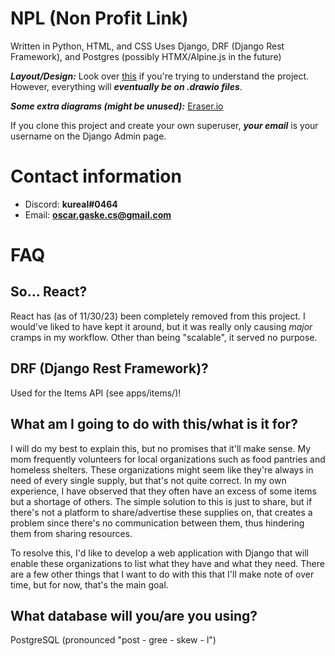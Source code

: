 # NPL (Non Profit Link)

Written in Python, HTML, and CSS
Uses Django, DRF (Django Rest Framework), and Postgres (possibly HTMX/Alpine.js in the future)

**_Layout/Design:_** Look over [this](https://www.figma.com/file/pKaku2N7xVPbCGQb1p6LIJ/NPL?type=design&node-id=0-1&mode=design&t=mc7YWpRIbtvPRkHG-11) if you're trying to understand the project. However, everything will **_eventually be on .drawio files_**.

**_Some extra diagrams (might be unused):_** [Eraser.io](https://app.eraser.io/invite/CMPmi4yayzi3WI2kI1DS)

If you clone this project and create your own superuser, **_your email_** is your username on the Django Admin page.

# Contact information

- Discord: **kureal#0464**
- Email: **oscar.gaske.cs@gmail.com**

# FAQ

## So... React?

React has (as of 11/30/23) been completely removed from this project. I would've liked to have kept it around, but it was really only causing _major_ cramps in my workflow. Other than being "scalable", it served no purpose.

## DRF (Django Rest Framework)?

Used for the Items API (see apps/items/)!

## What am I going to do with this/what is it for?

I will do my best to explain this, but no promises that it'll make sense. My mom frequently volunteers for local organizations such as food pantries and homeless shelters. These organizations might seem like they're always in need of every single supply, but that's not quite correct. In my own experience, I have observed that they often have an excess of some items but a shortage of others. The simple solution to this is just to share, but if there's not a platform to share/advertise these supplies on, that creates a problem since there's no communication between them, thus hindering them from sharing resources.

To resolve this, I'd like to develop a web application with Django that will enable these organizations to list what they have and what they need. There are a few other things that I want to do with this that I'll make note of over time, but for now, that's the main goal.

## What database will you/are you using?

PostgreSQL (pronounced "post - gree - skew - l")
